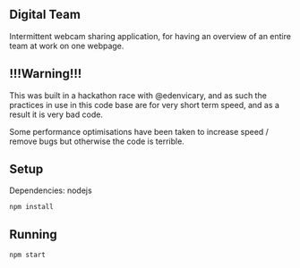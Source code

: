## Digital Team

Intermittent webcam sharing application, for having an overview of an entire team at work on one webpage.

## !!!Warning!!!

This was built in a hackathon race with @edenvicary, and as such the practices in use in this code base are for very short term speed, and as a result it is very bad code.

Some performance optimisations have been taken to increase speed / remove bugs but otherwise the code is terrible.

## Setup

Dependencies: nodejs

```
npm install
```

## Running

```
npm start
```
